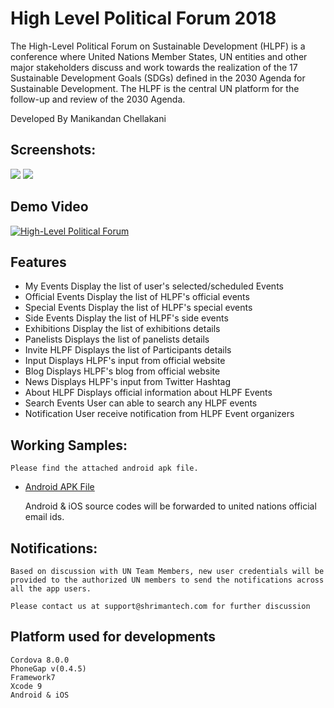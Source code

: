 # High Level Political Forum 2018
The High-Level Political Forum on Sustainable Development (HLPF) is a conference where United Nations Member States, UN entities and other major stakeholders discuss and work towards the realization of the 17 Sustainable Development Goals (SDGs) defined in the 2030 Agenda for Sustainable Development. The HLPF is the central UN platform for the follow-up and review of the 2030 Agenda.

Developed By
Manikandan Chellakani

## Screenshots:
![](http://hlpf.shrimantech.com/img/HLPF-Img1.png)
![](http://hlpf.shrimantech.com/img/HLPF-Img2.png)

## Demo Video
[![High-Level Political Forum](https://img.youtube.com/vi/-_E-HnT4PZQ/0.jpg)](https://www.youtube.com/watch?v=-_E-HnT4PZQ&t=8s)


## Features
  - My Events		Display the list of user's selected/scheduled Events
  - Official Events		Display the list of HLPF's official events
  - Special Events		Display the list of HLPF's special events
  - Side Events		Display the list of HLPF's side events
  - Exhibitions		Display the list of exhibitions details
  - Panelists		Displays the list of panelists details
  - Invite HLPF		Displays the list of Participants details
  - Input		Displays HLPF's input from official website
  - Blog		Displays HLPF's blog from official website
  - News		Displays HLPF's input from Twitter Hashtag
  - About HLPF		Displays official information about HLPF Events
  - Search Events		User can able to search any HLPF events
  - Notification		User receive notification from HLPF Event organizers


## Working Samples:
	Please find the attached android apk file.
	
  - [Android APK File](./build/android/hlpf.apk)

	Android & iOS source codes will be forwarded to united nations official email ids.
	
## Notifications:
	Based on discussion with UN Team Members, new user credentials will be provided to the authorized UN members to send the notifications across all the app users.
	
	Please contact us at support@shrimantech.com for further discussion

## Platform used for developments
    Cordova 8.0.0
	PhoneGap v(0.4.5)
	Framework7
	Xcode 9
	Android & iOS

